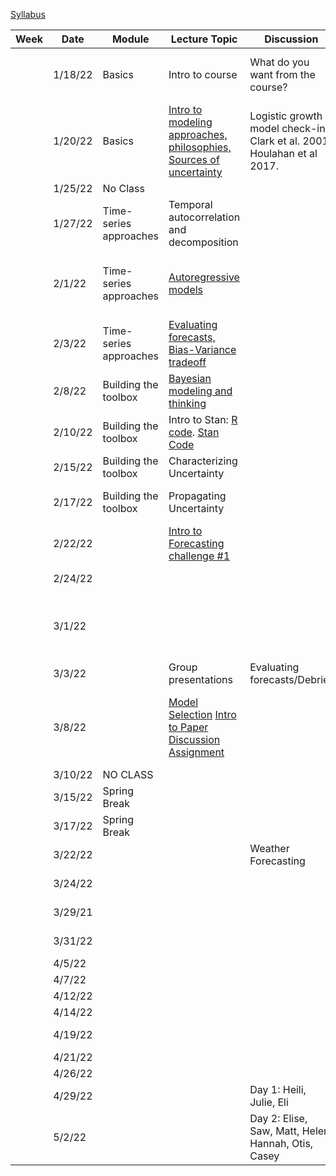 [Syllabus](Syllabus.pdf)


|Week|Date   |Module                |Lecture Topic                                                     |Discussion                                                              |Lab                                                     |Reading                                                                                |
|----|-------|----------------------|------------------------------------------------------------------|------------------------------------------------------------------------|--------------------------------------------------------|---------------------------------------------------------------------------------------|
|    |1/18/22|Basics                |Intro to course                                                   |What do you want from the course?                                       |[Density-dependent population model](labs/intro2R.html) |                                                                                       |
|    |1/20/22|Basics                |[Intro to modeling approaches, philosophies, Sources of uncertainty](lectures/Lecture2.pdf)|Logistic growth model check-in, Clark et al. 2001, Houlahan et al 2017. |                                                        |[Clark et al. 2001](papers/Clark2001.pdf) , [Houlahan et al. 2017](papers/Houlahan2016.pdf)|
|    |1/25/22|No Class              |                                                                  |                                                                        |                                                        |                                                                                       |
|    |1/27/22|Time-series approaches|Temporal autocorrelation and decomposition                        |                                                                        |[Time-series decomposition](labs/ts_decomp_autocorr.html)                              |                                                                                       |
|    |2/1/22 |Time-series approaches|[Autoregressive models](lectures/ARmodels.pdf)                                             |                                                                        |[AR model forecasting](labs/ARmodel.html),  [My code](lectures/AR1model.R)                    |[Optional Reading: NEON working with time](https://www.neonscience.org/resources/learning-hub/tutorials/introduction-working-time-series-data-text-formats-r)                                                                 |
|    |2/3/22 |Time-series approaches|[Evaluating forecasts, Bias-Variance tradeoff](lectures/Lab2&3.pdf)                           |                                                                        |Evaluating time series forecasts [See end of lecture]                        |  Dietze Chapter 16                                                                                     |
|    |2/8/22 |Building the toolbox  |[Bayesian modeling and thinking](lectures/IntroToBayes.pdf)                                   |                                                                        |                                                        |         Dietze Chapter 5                                                                              |
|    |2/10/22|Building the toolbox  |Intro to Stan: [R code](lectures/StanSetup.R). [Stan Code](lectures/StanExample.stan)                                                   |                                                                        |[NDVI model](labs/IntroToStan.html)                           |    [Optional Reading: Stan intro]( https://ourcodingclub.github.io/tutorials/stan-intro/)                                                                                  |
|    |2/15/22|Building the toolbox  |Characterizing Uncertainty                                        |                                                                        |[Parameter Uncertainty](labs/IntroToStan_2.html)                         |                                                                                       |
|    |2/17/22|Building the toolbox  |Propagating Uncertainty                                           |                                                                        |[Process Variability](labs/IntroToStan_3.html)                               |       Dietze Chapter 6 and 11                                                                                |
|    |2/22/22|                      |[Intro to Forecasting challenge #1](labs/challenge1.html)                                 |                                                                        |Forecasting challenge #1                                |                                                                                       |
|    |2/24/22|                      |                                                                  |                                                                        |Forecasting challenge #1                                |                                                                                       |
|    |3/1/22 |                      |                                                                  |                                                 | Forecasting challenge #1     (Email forecast to Bob)                                                  |                                                                                       |
|    |3/3/22 |                      |       Group presentations                                                           |    Evaluating forecasts/Debrief                                                                       |                                                        |                                                                                       |
|    |3/8/22 |                      |  [Model Selection](lectures/ModelSelection.pdf)           [Intro to Paper Discussion Assignment](labs/PaperAssignment.pdf)                                                      |                                                                        |                    Talk with Bob about [project topic/data](labs/Project.html) before 3/9. Project Report Due May 6                                   |    [Model Selection](https://esajournals.onlinelibrary.wiley.com/doi/10.1002/ecy.3336)  [Model Ensembling](https://www.sciencedirect.com/science/article/pii/S016953470600303X?casa_token=E7l5YhfhaagAAAAA:_-WctoidjuF3bKB4Y5tSYui9mUetxllMJXeBfLUf3-qytccfE1sVNh9IbRv8lmH78PxVZqoxEBI)                                                                                  |
|    |3/10/22|NO CLASS              |                                |                                                                        |                          |                                                                                       |
|    |3/15/22|Spring Break          |                                                                  |                                                                        |                               |                                                                                       |
|    |3/17/22|Spring Break          |                                                                  |                                                 |                                                        |                                                                                       |
|    |3/22/22|                      |                                                                 |       Weather Forecasting                                                                 |      Forecasting Challenge 2                                                  |    [Paper 1](https://www.science.org/doi/10.1126/science.aav7274) [Paper 2](https://www.pnas.org/doi/epdf/10.1073/pnas.1716760115)                                                                                    |
|    |3/24/22|                      |                                                                  |                                                                        |                          Forecasting Challenge 2                                   |                                                                                 |
|    |3/29/21|                      |                                                                  |                                                                        |                  Forecasting Challenge 2                                           |               Heili   [Paper](https://onlinelibrary.wiley.com/doi/full/10.1111/ddi.12767)                                                                        |
|    |3/31/22|                      |                                                                  |                                                                        |                     Forecasting Challenge 2                                        |                Julie   [Paper](https://www.pnas.org/doi/full/10.1073/pnas.1710231115)                                                                      |
|    |4/5/22 |                      |                                                                  |                                                                        |                        Final Project                                |                     Eli [Paper](https://www.frontiersin.org/articles/10.3389/ffgc.2020.00021/full)                                                             |
|    |4/7/22 |                      |                                                                  |                                                                        |                    Final Project                                       |                           Elise [Paper](https://esajournals.onlinelibrary.wiley.com/doi/10.1002/ecs2.1525)                                                       |
|    |4/12/22|                      |                                                                  |                                                                        |                       Final Project                                    |                          Saw  [Paper](https://www.mdpi.com/2075-4450/12/4/273/htm)                                                |
|    |4/14/22|                      |                                                                  |                                                                        |                            Final Project                               |                                        Matt  [Paper](https://annforsci.biomedcentral.com/articles/10.1007/s13595-021-01074-z)                                     |
|    |4/19/22|                      |                                                                  |                                                                        |                         Final Project                                  |                               Helen [Paper](https://www.frontiersin.org/articles/10.3389/fenvs.2019.00183/full#B5)                                                |
|    |4/21/22|                      |                                                                  |                                                                        |                        Final Project                                   |                                                          Hannah                             |
|    |4/26/22|                      |                                                                  |                                                                        |                        Final Project                                   |                                                                Otis               |
|    |4/29/22|                      |                                                                  |        Day 1: Heili, Julie, Eli                                                                 |                       Presentations                                 |                                                                               Casey        |
|    |5/2/22 |                      |                                                                  |              Day 2: Elise, Saw, Matt, Helen,  Hannah, Otis, Casey                                                          |                                   Presentations                     |                                                                                       |

